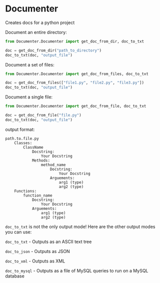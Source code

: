 # Documenter
Creates docs for a python project

Document an entire directory:

```python
from Documenter.Documenter import get_doc_from_dir, doc_to_txt

doc = get_doc_from_dir("path_to_directory")
doc_to_txt(doc, "output_file")
```

Document a set of files:

```python
from Documenter.Documenter import get_doc_from_files, doc_to_txt

doc = get_doc_from_files(["file1.py", "file2.py", "file3.py"])
doc_to_txt(doc, "output_file")
```


Document a single file:

```python
from Documenter.Documenter import get_doc_from_file, doc_to_txt

doc = get_doc_from_file("file.py")
doc_to_txt(doc, "output_file")
```

output format:
```
path.to.file.py
    Classes:
        ClassName
            Docstring:
                Your Docstring
            Methods:
                method_name
                    Docstring:
                        Your Docstring
                    Arguements:
                        arg1 (type)
                        arg2 (type)     
    Functions:
        function_name
            Docstring:
                Your Docstring
            Arguements:
                arg1 (type)
                arg2 (type)
```

`doc_to_txt` is not the only output mode! Here are the other output modes you can use:

`doc_to_txt` - Outputs as an ASCII text tree
 
`doc_to_json` - Outputs as JSON

`doc_to_xml` - Outputs as XML

`doc_to_mysql` - Outputs as a file of MySQL queries to run on a MySQL database